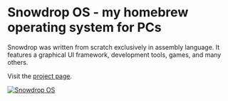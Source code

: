 # Snowdrop OS - my homebrew operating system for PCs

Snowdrop was written from scratch exclusively in assembly language. It features a graphical UI framework, development tools, games, and many others.

Visit the [project page](http://sebastianmihai.com/snowdrop/).

[![](http://sebastianmihai.com/snowdrop/images/snowdrop_many_computers.jpg "Snowdrop OS")](http://sebastianmihai.com/snowdrop/)
